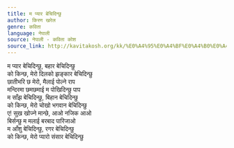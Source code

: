 ```yaml
---
title: म प्यार बेचिदिन्छु
author: किरण खरेल
genre: कविता
language: नेपाली
source: नेपाली - कविता कोश
source_link: http://kavitakosh.org/kk/%E0%A4%95%E0%A4%BF%E0%A4%B0%E0%A4%A3_%E0%A4%96%E0%A4%B0%E0%A5%87%E0%A4%B2
---
```


म प्यार बेचिदिन्छु, बहार बेचिदिन्छु  
को किन्छ, मेरो दिलको झङ्कार बेचिदिन्छु  
छातीभरि छ मेरो, मैलाई पोल्ने राप  
मन्दिरमा छमछमाई म पोखिदिन्छु पाप  
म साँझ बेचिदिन्छु, बिहान बेचिदिन्छु  
को किन्छ, मेरो चोखो भगवान बेचिदिन्छु  
ए! सुख खोज्ने मान्छे, आओ नजिक आओ  
बिर्सन्छु म मलाई बरबाद पारिजाओ  
म आँशु बेचिदिन्छु, रगर बेचिदिन्छु  
को किन्छ, मेरो प्यारो संसार बेचिदिन्छु
